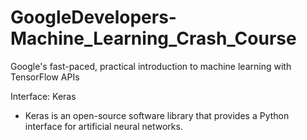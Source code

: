 # GoogleDevelopers-Machine_Learning_Crash_Course
Google's fast-paced, practical introduction to machine learning with TensorFlow APIs

Interface: Keras
- Keras is an open-source software library that provides a Python interface for artificial neural networks.  

